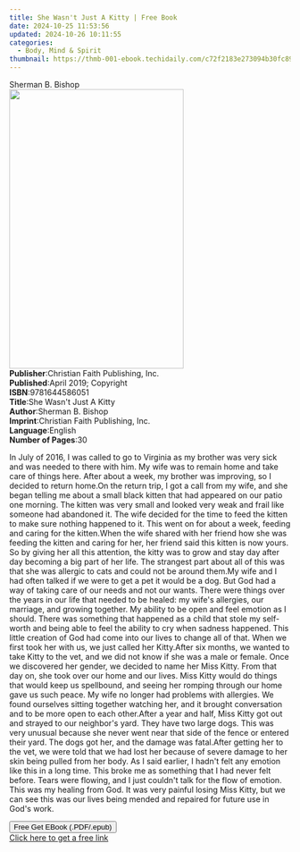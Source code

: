 ```yaml
---
title: She Wasn't Just A Kitty | Free Book
date: 2024-10-25 11:53:56
updated: 2024-10-26 10:11:55
categories:
  - Body, Mind & Spirit
thumbnail: https://thmb-001-ebook.techidaily.com/c72f2183e273094b30fc8992449ad5d0dfa13292a7e67155524ab7cd9e27750c.jpg
---
```

<main id="book-container">
  <div class="flex flex-col">
    <div class="book-brief flex-1 py-6 px-4 sm:p-6 md:py-10 md:px-8">
      <!-- brief-->
      <div class="book-brief-main">Sherman B. Bishop</div>
    </div>
    <div
      class="book-meta-info flex-1 grid gap-4 col-start-1 col-end-3 row-start-1 sm:mb-6 sm:grid-cols-4 lg:gap-6 lg:col-start-2 lg:row-end-6 lg:row-span-6 lg:mb-0"
    >
      <div
        class="book-meta-info-left place-content-center mt-4 p-4 text-sm leading-6 col-start-2 col-span-2 dark:text-slate-400"
      >
        <img
          class="w-full h-500 object-cover rounded-lg sm:h-255 sm:col-span-2 lg:col-span-full"
          src="https://img-001-ebook.techidaily.com/45d12a1ede9439386fbb4a9d02c415ce3e699008b7e96e337330d323a1e93c81.jpg"
          alt=""
          width="312"
          height="500"
        />
      </div>
      <div
        class="book-meta-info-right mt-2 col-start-1 row-start-2 col-span-3 self-center"
      >
        <!-- meta data  -->
        <div class="flex flex-col px-4 md:px-8">
          <div class="flex-1">
            <strong>Publisher</strong>:<span class="px-2"
              >Christian Faith Publishing, Inc.</span
            >
          </div>
          <div class="flex-1">
            <strong>Published</strong>:<span class="px-2"
              >April 2019; Copyright</span
            >
          </div>
          <div class="flex-1">
            <strong>ISBN</strong>:<span class="px-2">9781644586051</span>
          </div>
          <div class="flex-1">
            <strong>Title</strong>:<span class="px-2"
              >She Wasn&#39;t Just A Kitty</span
            >
          </div>
          <div class="flex-1">
            <strong>Author</strong>:<span class="px-2">Sherman B. Bishop</span>
          </div>
          <div class="flex-1">
            <strong>Imprint</strong>:<span class="px-2"
              >Christian Faith Publishing, Inc.</span
            >
          </div>
          <div class="flex-1">
            <strong>Language</strong>:<span class="px-2">English</span>
          </div>
          <div class="flex-1">
            <strong>Number of Pages</strong>:<span class="px-2">30</span>
          </div>
        </div>
      </div>
    </div>
    <div class="book-description flex-1 py-6 px-4 sm:p-6 md:py-10 md:px-8">
      <div class="book-description-main">
        <div accordion-content="" id="description">
          <p>
            In July of 2016, I was called to go to Virginia as my brother was
            very sick and was needed to there with him. My wife was to remain
            home and take care of things here. After about a week, my brother
            was improving, so I decided to return home.On the return trip, I got
            a call from my wife, and she began telling me about a small black
            kitten that had appeared on our patio one morning. The kitten was
            very small and looked very weak and frail like someone had abandoned
            it. The wife decided for the time to feed the kitten to make sure
            nothing happened to it. This went on for about a week, feeding and
            caring for the kitten.When the wife shared with her friend how she
            was feeding the kitten and caring for her, her friend said this
            kitten is now yours. So by giving her all this attention, the kitty
            was to grow and stay day after day becoming a big part of her life.
            The strangest part about all of this was that she was allergic to
            cats and could not be around them.My wife and I had often talked if
            we were to get a pet it would be a dog. But God had a way of taking
            care of our needs and not our wants. There were things over the
            years in our life that needed to be healed: my wife's allergies, our
            marriage, and growing together. My ability to be open and feel
            emotion as I should. There was something that happened as a child
            that stole my self-worth and being able to feel the ability to cry
            when sadness happened. This little creation of God had come into our
            lives to change all of that. When we first took her with us, we just
            called her Kitty.After six months, we wanted to take Kitty to the
            vet, and we did not know if she was a male or female. Once we
            discovered her gender, we decided to name her Miss Kitty. From that
            day on, she took over our home and our lives. Miss Kitty would do
            things that would keep us spellbound, and seeing her romping through
            our home gave us such peace. My wife no longer had problems with
            allergies. We found ourselves sitting together watching her, and it
            brought conversation and to be more open to each other.After a year
            and half, Miss Kitty got out and strayed to our neighbor's yard.
            They have two large dogs. This was very unusual because she never
            went near that side of the fence or entered their yard. The dogs got
            her, and the damage was fatal.After getting her to the vet, we were
            told that we had lost her because of severe damage to her skin being
            pulled from her body. As I said earlier, I hadn't felt any emotion
            like this in a long time. This broke me as something that I had
            never felt before. Tears were flowing, and I just couldn't talk for
            the flow of emotion. This was my healing from God. It was very
            painful losing Miss Kitty, but we can see this was our lives being
            mended and repaired for future use in God's work.
          </p>
        </div>
        <div class="accordion-fader"></div>
      </div>
    </div>
    <div class="book-excerpts flex-1 py-6 px-4 sm:p-6 md:py-10 md:px-8"></div>
    <div
      class="book-about-author flex-1 py-6 px-4 sm:p-6 md:py-10 md:px-8"
    ></div>
    <div class="book-free-get flex-1 py-6 px-4 sm:p-6 md:py-10 md:px-8">
      <button
        id="btn-free-get"
        class="bg-blue-500 hover:bg-blue-700 text-white font-bold py-2 px-4 rounded"
      >
        Free Get EBook (.PDF/.epub)
      </button>
      <div id="countdown-display" class="px-2 text-lg mt-2"></div>
      <a
        id="free-link"
        class="hidden bg-blue-500 hover:bg-blue-700 text-white font-bold py-2 px-4 rounded"
        href="https://www.ebooks.com/en-us/book/210297364/she-wasn-t-just-a-kitty/sherman-b-bishop/"
        target="_blank"
        >Click here to get a free link</a
      >
    </div>
    <script>
      let countdownTime = 0;
      let countdownInterval = null;
      document
        .getElementById('btn-free-get')
        .addEventListener('click', startCountdown);
      function startCountdown() {
        countdownTime = new Date().getTime() + 60000 * 3;
        countdownInterval = setInterval(updateCountdown, 1000);
        document.getElementById('btn-free-get').disabled = true;
        document
          .getElementById('btn-free-get')
          .classList.add('bg-gray-500', 'cursor-not-allowed');
      }
      function updateCountdown() {
        let currentTime = new Date().getTime();
        let timeLeft = countdownTime - currentTime;
        let secondsLeft = Math.floor(timeLeft / 1000);
        document.getElementById('countdown-display').innerHTML =
          `Remaining time: ${secondsLeft} seconds.`;
        if (secondsLeft <= 0) {
          clearInterval(countdownInterval);
          document.getElementById('btn-free-get').classList.add('hidden');
          document.getElementById('free-link').classList.remove('hidden');
          document.getElementById('countdown-display').innerHTML = '';
        }
      }
    </script>
  </div>
</main>
